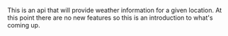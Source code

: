 This is an api that will provide weather information for a given location. At this point there are no new features so this is an introduction to what's coming up.
